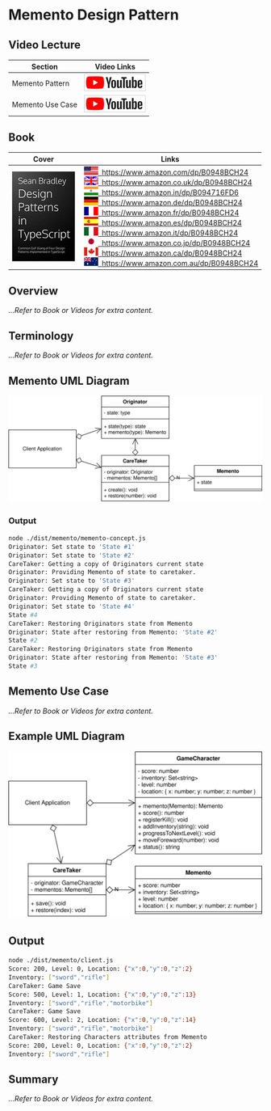 # Memento Design Pattern

## Video Lecture

| Section           | Video Links                                                                                                                                                                                                          |
| ----------------- | -------------------------------------------------------------------------------------------------------------------------------------------------------------------------------------------------------------------- |
| Memento Pattern  | <a id="ytVideoLink" href="https://www.youtube.com/watch?v=A3K_cdkIpmQ&list=PLKWUX7aMnlELvv8bXquIgxXYyHH5SFlaP" target="_blank" title="Memento Pattern"><img src="../img/yt_btn_sm.gif" alt="Memento Pattern"/></a>   |
| Memento Use Case | <a id="ytVideoLink" href="https://www.youtube.com/watch?v=1DGRw1wzM_8&list=PLKWUX7aMnlELvv8bXquIgxXYyHH5SFlaP" target="_blank" title="Memento Use Case"><img src="../img/yt_btn_sm.gif" alt="Memento Use Case"/></a> |

## Book 

Cover | Links
-|-
![Design Patterns In TypeScript (ASIN : B0948BCH24)](../img/dp_typescript_125.jpg) | &nbsp;<a href="https://www.amazon.com/dp/B0948BCH24"><img src="../img/flag_us.gif">&nbsp; https://www.amazon.com/dp/B0948BCH24</a><br/>&nbsp;<a href="https://www.amazon.co.uk/dp/B0948BCH24"><img src="../img/flag_uk.gif">&nbsp; https://www.amazon.co.uk/dp/B0948BCH24</a><br/>&nbsp;<a href="https://www.amazon.in/dp/B094716FD6"><img src="../img/flag_in.gif">&nbsp; https://www.amazon.in/dp/B094716FD6</a><br/>&nbsp;<a href="https://www.amazon.de/dp/B0948BCH24"><img src="../img/flag_de.gif">&nbsp; https://www.amazon.de/dp/B0948BCH24</a><br/>&nbsp;<a href="https://www.amazon.fr/dp/B0948BCH24"><img src="../img/flag_fr.gif">&nbsp; https://www.amazon.fr/dp/B0948BCH24</a><br/>&nbsp;<a href="https://www.amazon.es/dp/B0948BCH24"><img src="../img/flag_es.gif">&nbsp; https://www.amazon.es/dp/B0948BCH24</a><br/>&nbsp;<a href="https://www.amazon.it/dp/B0948BCH24"><img src="../img/flag_it.gif">&nbsp; https://www.amazon.it/dp/B0948BCH24</a><br/>&nbsp;<a href="https://www.amazon.co.jp/dp/B0948BCH24"><img src="../img/flag_jp.gif">&nbsp; https://www.amazon.co.jp/dp/B0948BCH24</a><br/>&nbsp;<a href="https://www.amazon.ca/dp/B0948BCH24"><img src="../img/flag_ca.gif">&nbsp; https://www.amazon.ca/dp/B0948BCH24</a><br/>&nbsp;<a href="https://www.amazon.com.au/dp/B0948BCH24"><img src="../img/flag_au.gif">&nbsp; https://www.amazon.com.au/dp/B0948BCH24</a>

## Overview

_...Refer to Book or Videos for extra content._

## Terminology

_...Refer to Book or Videos for extra content._

## Memento UML Diagram

![Memento UML Diagram](../img/memento_concept.svg)

### Output

```bash
node ./dist/memento/memento-concept.js
Originator: Set state to 'State #1'
Originator: Set state to 'State #2'
CareTaker: Getting a copy of Originators current state
Originator: Providing Memento of state to caretaker.
Originator: Set state to 'State #3'
CareTaker: Getting a copy of Originators current state
Originator: Providing Memento of state to caretaker.
Originator: Set state to 'State #4'
State #4
CareTaker: Restoring Originators state from Memento
Originator: State after restoring from Memento: 'State #2'
State #2
CareTaker: Restoring Originators state from Memento
Originator: State after restoring from Memento: 'State #3'
State #3
```

## Memento Use Case

_...Refer to Book or Videos for extra content._

## Example UML Diagram

![Memento Use Case UML Diagram](../img/memento_example.svg)

## Output

```bash
node ./dist/memento/client.js
Score: 200, Level: 0, Location: {"x":0,"y":0,"z":2}
Inventory: ["sword","rifle"]
CareTaker: Game Save
Score: 500, Level: 1, Location: {"x":0,"y":0,"z":13}
Inventory: ["sword","rifle","motorbike"]
CareTaker: Game Save
Score: 600, Level: 2, Location: {"x":0,"y":0,"z":14}
Inventory: ["sword","rifle","motorbike"]
CareTaker: Restoring Characters attributes from Memento
Score: 200, Level: 0, Location: {"x":0,"y":0,"z":2}
Inventory: ["sword","rifle"]
```

## Summary

_...Refer to Book or Videos for extra content._
